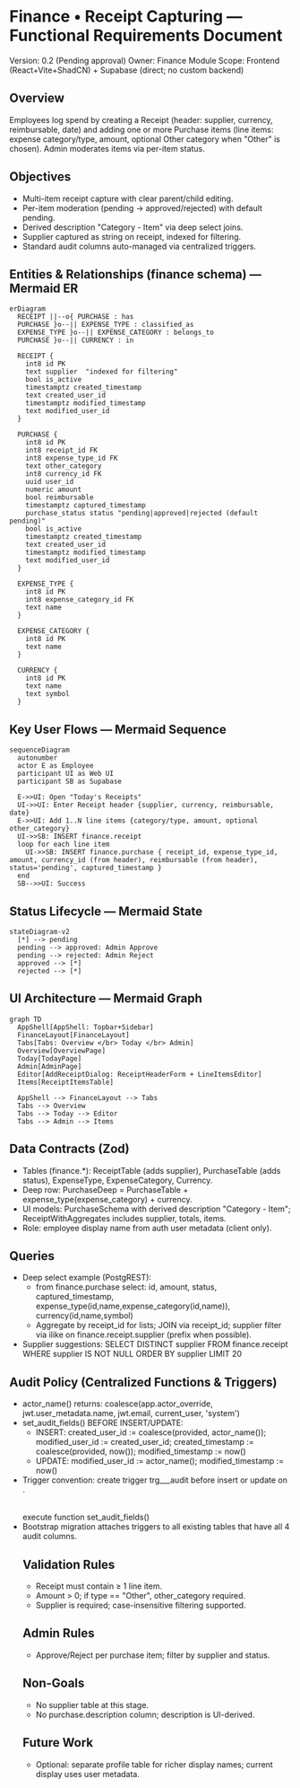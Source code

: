 # Finance • Receipt Capturing — Functional Requirements Document

Version: 0.2 (Pending approval)
Owner: Finance Module
Scope: Frontend (React+Vite+ShadCN) + Supabase (direct; no custom backend)

## Overview
Employees log spend by creating a Receipt (header: supplier, currency, reimbursable, date) and adding one or more Purchase items (line items: expense category/type, amount, optional Other category when "Other" is chosen). Admin moderates items via per-item status.

## Objectives
- Multi-item receipt capture with clear parent/child editing.
- Per-item moderation (pending → approved/rejected) with default pending.
- Derived description "Category - Item" via deep select joins.
- Supplier captured as string on receipt, indexed for filtering.
- Standard audit columns auto-managed via centralized triggers.

## Entities & Relationships (finance schema) — Mermaid ER
```mermaid
erDiagram
  RECEIPT ||--o{ PURCHASE : has
  PURCHASE }o--|| EXPENSE_TYPE : classified_as
  EXPENSE_TYPE }o--|| EXPENSE_CATEGORY : belongs_to
  PURCHASE }o--|| CURRENCY : in

  RECEIPT {
    int8 id PK
    text supplier  "indexed for filtering"
    bool is_active
    timestamptz created_timestamp
    text created_user_id
    timestamptz modified_timestamp
    text modified_user_id
  }

  PURCHASE {
    int8 id PK
    int8 receipt_id FK
    int8 expense_type_id FK
    text other_category
    int8 currency_id FK
    uuid user_id
    numeric amount
    bool reimbursable
    timestamptz captured_timestamp
    purchase_status status "pending|approved|rejected (default pending)"
    bool is_active
    timestamptz created_timestamp
    text created_user_id
    timestamptz modified_timestamp
    text modified_user_id
  }

  EXPENSE_TYPE {
    int8 id PK
    int8 expense_category_id FK
    text name
  }

  EXPENSE_CATEGORY {
    int8 id PK
    text name
  }

  CURRENCY {
    int8 id PK
    text name
    text symbol
  }
```

## Key User Flows — Mermaid Sequence
```mermaid
sequenceDiagram
  autonumber
  actor E as Employee
  participant UI as Web UI
  participant SB as Supabase

  E->>UI: Open "Today's Receipts"
  UI->>UI: Enter Receipt header {supplier, currency, reimbursable, date}
  E->>UI: Add 1..N line items {category/type, amount, optional other_category}
  UI->>SB: INSERT finance.receipt
  loop for each line item
    UI->>SB: INSERT finance.purchase { receipt_id, expense_type_id, amount, currency_id (from header), reimbursable (from header), status='pending', captured_timestamp }
  end
  SB-->>UI: Success
```

## Status Lifecycle — Mermaid State
```mermaid
stateDiagram-v2
  [*] --> pending
  pending --> approved: Admin Approve
  pending --> rejected: Admin Reject
  approved --> [*]
  rejected --> [*]
```

## UI Architecture — Mermaid Graph
```mermaid
graph TD
  AppShell[AppShell: Topbar+Sidebar]
  FinanceLayout[FinanceLayout]
  Tabs[Tabs: Overview </br> Today </br> Admin]
  Overview[OverviewPage]
  Today[TodayPage]
  Admin[AdminPage]
  Editor[AddReceiptDialog: ReceiptHeaderForm + LineItemsEditor]
  Items[ReceiptItemsTable]

  AppShell --> FinanceLayout --> Tabs
  Tabs --> Overview
  Tabs --> Today --> Editor
  Tabs --> Admin --> Items
```

## Data Contracts (Zod)
- Tables (finance.*): ReceiptTable (adds supplier), PurchaseTable (adds status), ExpenseType, ExpenseCategory, Currency.
- Deep row: PurchaseDeep = PurchaseTable + expense_type(expense_category) + currency.
- UI models: PurchaseSchema with derived description "Category - Item"; ReceiptWithAggregates includes supplier, totals, items.
- Role: employee display name from auth user metadata (client only).

## Queries
- Deep select example (PostgREST):
  - from finance.purchase select: id, amount, status, captured_timestamp, expense_type(id,name,expense_category(id,name)), currency(id,name,symbol)
  - Aggregate by receipt_id for lists; JOIN via receipt_id; supplier filter via ilike on finance.receipt.supplier (prefix when possible).
- Supplier suggestions: SELECT DISTINCT supplier FROM finance.receipt WHERE supplier IS NOT NULL ORDER BY supplier LIMIT 20

## Audit Policy (Centralized Functions & Triggers)
- actor_name() returns:
  coalesce(app.actor_override, jwt.user_metadata.name, jwt.email, current_user, 'system')
- set_audit_fields() BEFORE INSERT/UPDATE:
  - INSERT: created_user_id := coalesce(provided, actor_name()); modified_user_id := created_user_id; created_timestamp := coalesce(provided, now()); modified_timestamp := now()
  - UPDATE: modified_user_id := actor_name(); modified_timestamp := now()
- Trigger convention:
  create trigger trg_<schema>_<table>_audit before insert or update on <schema>.<table> execute function set_audit_fields()
- Bootstrap migration attaches triggers to all existing tables that have all 4 audit columns.

## Validation Rules
- Receipt must contain ≥ 1 line item.
- Amount > 0; if type == "Other", other_category required.
- Supplier is required; case-insensitive filtering supported.

## Admin Rules
- Approve/Reject per purchase item; filter by supplier and status.

## Non-Goals
- No supplier table at this stage.
- No purchase.description column; description is UI-derived.

## Future Work
- Optional: separate profile table for richer display names; current display uses user metadata.
